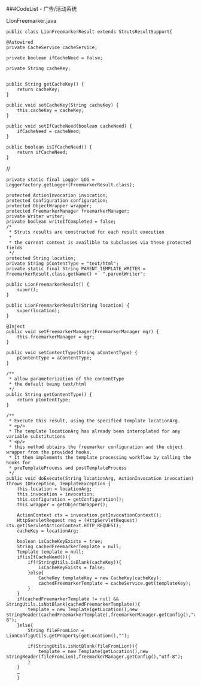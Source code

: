 ###CodeList - 广告/活动系统

LIonFreemarker.java

	public class LionFreemarkerResult extends StrutsResultSupport{

    @Autowired
    private CacheService cacheService;

    private boolean ifCacheNeed = false;

    private String cacheKey;


    public String getCacheKey() {
        return cacheKey;
    }

    public void setCacheKey(String cacheKey) {
        this.cacheKey = cacheKey;
    }

    public void setIfCacheNeed(boolean cacheNeed) {
        ifCacheNeed = cacheNeed;
    }

    public boolean isIfCacheNeed() {
        return ifCacheNeed;
    }
//

    private static final Logger LOG = LoggerFactory.getLogger(FreemarkerResult.class);

    protected ActionInvocation invocation;
    protected Configuration configuration;
    protected ObjectWrapper wrapper;
    protected FreemarkerManager freemarkerManager;
    private Writer writer;
    private boolean writeIfCompleted = false;
    /*
     * Struts results are constructed for each result execution
     *
     * the current context is availible to subclasses via these protected fields
     */
    protected String location;
    private String pContentType = "text/html";
    private static final String PARENT_TEMPLATE_WRITER = FreemarkerResult.class.getName() +  ".parentWriter";

    public LionFreemarkerResult() {
        super();
    }

    public LionFreemarkerResult(String location) {
        super(location);
    }

    @Inject
    public void setFreemarkerManager(FreemarkerManager mgr) {
        this.freemarkerManager = mgr;
    }

    public void setContentType(String aContentType) {
        pContentType = aContentType;
    }

    /**
     * allow parameterization of the contentType
     * the default being text/html
     */
    public String getContentType() {
        return pContentType;
    }

    /**
     * Execute this result, using the specified template locationArg.
     * <p/>
     * The template locationArg has already been interoplated for any variable substitutions
     * <p/>
     * this method obtains the freemarker configuration and the object wrapper from the provided hooks.
     * It them implements the template processing workflow by calling the hooks for
     * preTemplateProcess and postTemplateProcess
     */
    public void doExecute(String locationArg, ActionInvocation invocation) throws IOException, TemplateException {
        this.location = locationArg;
        this.invocation = invocation;
        this.configuration = getConfiguration();
        this.wrapper = getObjectWrapper();

        ActionContext ctx = invocation.getInvocationContext();
        HttpServletRequest req = (HttpServletRequest) ctx.get(ServletActionContext.HTTP_REQUEST);
        cacheKey = locationArg;

        boolean isCacheKeyExists = true;
        String cachedFreemarkerTemplate = null;
        Template template = null;
        if(isIfCacheNeed()){
            if(!StringUtils.isBlank(cacheKey)){
                isCacheKeyExists = false;
            }else{
                CacheKey templateKey = new CacheKey(cacheKey);
                cachedFreemarkerTemplate = cacheService.get(templateKey);
            }
        }
        if(cachedFreemarkerTemplate != null && StringUtils.isNotBlank(cachedFreemarkerTemplate)){
            template = new Template(getLocation(),new StringReader(cachedFreemarkerTemplate),freemarkerManager.getConfig(),"utf-8");
        }else{
            String fileFromLion = LionConfigUtils.getProperty(getLocation(),"");

            if(StringUtils.isNotBlank(fileFromLion)){
                template = new Template(getLocation(),new StringReader(fileFromLion),freemarkerManager.getConfig(),"utf-8");
            }
        }
        …
        }